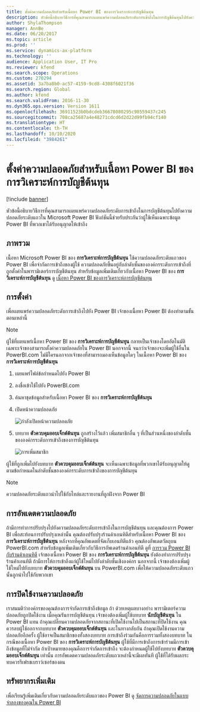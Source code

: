 ```yaml
---
title: ตั้งค่าความปลอดภัยสำหรับเนื้อหา Power BI ของการวิเคราะห์การบัญชีต้นทุน
description: หัวข้อนี้อธิบายวิธีการที่คุณสามารถเผยแพร่ความปลอดภัยระดับการเข้าถึงในการบัญชีต้นทุนไปยังความปลอดภัยระดับแถวใน Microsoft Power BI ฟังก์ชันนี้ช่วยรับประกันว่าผู้ใช้เห็นเฉพาะข้อมูล Power BI ที่พวกเขาได้รับอนุญาตให้เข้าถึง
author: ShylaThompson
manager: AnnBe
ms.date: 06/20/2017
ms.topic: article
ms.prod: ''
ms.service: dynamics-ax-platform
ms.technology: ''
audience: Application User, IT Pro
ms.reviewer: kfend
ms.search.scope: Operations
ms.custom: 270294
ms.assetid: 3a7ba8b0-ac57-4159-9cd8-4308f6021f36
ms.search.region: Global
ms.author: kfend
ms.search.validFrom: 2016-11-30
ms.dyn365.ops.version: Version 1611
ms.openlocfilehash: 36911523b0bdcdeb36678080295c98559437c245
ms.sourcegitcommit: 708ca25687a4e48271cdcd6d2d22d99fb94cf140
ms.translationtype: HT
ms.contentlocale: th-TH
ms.lasthandoff: 10/10/2020
ms.locfileid: "3984261"
---
```

# <a name="set-up-security-for-the-cost-accounting-analysis-power-bi-content"></a>ตั้งค่าความปลอดภัยสำหรับเนื้อหา Power BI ของการวิเคราะห์การบัญชีต้นทุน

[!include [banner](../includes/banner.md)]

หัวข้อนี้อธิบายวิธีการที่คุณสามารถเผยแพร่ความปลอดภัยระดับการเข้าถึงในการบัญชีต้นทุนไปยังความปลอดภัยระดับแถวใน Microsoft Power BI ฟังก์ชันนี้ช่วยรับประกันว่าผู้ใช้เห็นเฉพาะข้อมูล Power BI ที่พวกเขาได้รับอนุญาตให้เข้าถึง

## <a name="overview"></a>ภาพรวม

เนื้อหา Microsoft Power BI ของ **การวิเคราะห์การบัญชีต้นทุน** ใช้ความปลอดภัยระดับแถวของ Power BI เพื่อจำกัดการเข้าถึงของผู้ใช้ ความปลอดภัยขึ้นอยู่กับลำดับชั้นขององค์กรระดับการเข้าถึงที่ถูกตั้งค่าในพารามิเตอร์การบัญชีต้นทุน สำหรับข้อมูลเพิ่มเติมเกี่ยวกับเนื้อหา Power BI ของ **การวิเคราะห์การบัญชีต้นทุน** ดู [เนื้อหา Power BI ของการวิเคราะห์การบัญชีต้นทุน](cost-accounting-analysis-content-pack.md)

## <a name="setup"></a>การตั้งค่า
เพื่อเผยแพร่ความปลอดภัยระดับการเข้าถึงไปยัง Power BI เจ้าของเนื้อหา Power BI ต้องทำตามขั้นตอนเหล่านี้

> [!NOTE]
> ผู้ใช้ที่เผยแพร่เนื้อหา Power BI ของ **การวิเคราะห์การบัญชีต้นทุน** กลายเป็นเจ้าของโดยอัตโนมัติ เฉพาะเจ้าของสามารถตั้งค่าความปลอดภัยใน Power BI นอกจากนี้ จนกว่าเจ้าของจะเพิ่มผู้ใช้อื่นใน PowerBI.com ไม่มีใครนอกจากเจ้าของที่สามารถมองเห็นข้อมูลใดๆ ในเนื้อหา Power BI ของ **การวิเคราะห์การบัญชีต้นทุน**

1. เผยแพร่ไฟล์ข้อกำหนดไปยัง Power BI
2. ลงชื่อเข้าใช้ไปยัง PowerBI.com
3. ค้นหาชุดข้อมูลสำหรับเนื้อหา Power BI ของ **การวิเคราะห์การบัญชีต้นทุน**
4. เปิดหน้าความปลอดภัย

    ![กำลังเปิดหน้าความปลอดภัย](./media/CA-picture-1.png)

5. บทบาท **ตัวควบคุมออบเจ็กต์ต้นทุน** ถูกสร้างไว้แล้ว เพิ่มสมาชิกอื่น ๆ ที่เป็นส่วนหนึ่งของลำดับชั้นขององค์กรระดับการเข้าถึงของการบัญชีต้นทุน

    ![การเพิ่มสมาชิก](./media/CA-picture-2.png)

ผู้ใช้ที่ถูกเพิ่มไปยังบทบาท **ตัวควบคุมออบเจ็กต์ต้นทุน** จะเห็นเฉพาะข้อมูลที่พวกเขาได้รับอนุญาตให้ดู ตามข้อกำหนดในลำดับชั้นขององค์กรระดับการเข้าถึงของการบัญชีต้นทุน

> [!NOTE]
> ความปลอดภัยระดับแถวนำไปใช้กับไทล์และรายงานที่ถูกฝังจาก Power BI

## <a name="updating-security"></a>การอัพเดตความปลอดภัย
ถ้ามีการทำการปรับปรุงไปยังความปลอดภัยระดับการเข้าถึงในการบัญชีต้นทุน และคุณต้องการ Power BI เพื่อสะท้อนการปรับปรุงเหล่านั้น คุณต้องปรับปรุงร้านค้าเอนทิตีสำหรับเนื้อหา Power BI ของ **การวิเคราะห์การบัญชีต้นทุน** หลังจากที่คุณอัพเดตที่จัดเก็บเอนทิตีแล้ว คุณต้องอัพเดตวัตถุบน PowerBI.com สำหรับข้อมูลเพิ่มเติมเกี่ยวกับวิธีการอัพเดตร้านค้าเอนทิตี ดูที่ [การรวม Power BI กับร้านค้าเอนทิตี](power-bi-integration-entity-store.md#update-entity-store) เจ้าของเนื้อหา Power BI ของ **การวิเคราะห์การบัญชีต้นทุน** ยังต้องทำการปรับปรุงร้านค้าเอนทิตี ถ้ามีการให้การเข้าถึงแก่ผู้ใช้ใหม่ไปยังลำดับชั้นเชิงองค์กร นอกจากนี้ เจ้าของต้องเพิ่มผู้ใช้ใหม่ไปยังบทบาท **ตัวควบคุมออบเจ็กต์ต้นทุน** บน PowerBI.com เพื่อให้ความปลอดภัยระดับแถวนั้นถูกนำไปใช้กับพวกเขา

## <a name="disabling-security"></a>การปิดใช้งานความปลอดภัย
เราสมมติว่าองค์กรของคุณต้องการจำกัดการเข้าถึงข้อมูล ถ้า ด้วยเหตุผลบางอย่าง พารามิเตอร์ความปลอดภัยถูกปิดใช้งาน เมื่อคุณรันการบัญชีต้นทุน เจ้าของต้องเพิ่มผู้ใช้บทบาท **นักบัญชีต้นทุน** ใน Power BI แทน ถ้าคุณเปลี่ยนความปลอดภัยจากสถานะที่เปิดใช้งานไปเป็นสถานะที่ปิดใช้งาน คุณควรลบผู้ใช้ออกจากบทบาท **ตัวควบคุมออบเจ็กต์ต้นทุน** และในทางกลับกัน ถ้าคุณเปิดใช้งานความปลอดภัยอีกครั้ง ผู้ใช้อาจเป็นสมาชิกของทั้งสองบทบาท การเข้าถึงร่วมกันคือการรวมทั้งสองบทบาท ในกรณีของเนื้อหา Power BI ของ **การวิเคราะห์การบัญชีต้นทุน** ผู้ใช้ที่มีการเข้าถึงการเข้าร่วมมีการเข้าถึงข้อมูลที่ไม่จำกัด ถ้าเป้าหมายของคุณคือการจำกัดการเข้าถึง จะต้องกำหนดผู้ใช้ไปยังบทบาท **ตัวควบคุมออบเจ็กต์ต้นทุน** เท่านั้น การอัพเดตความปลอดภัยระดับแถวเหล่านี้จะมีผลทันที ผู้ใช้ที่ได้รับผลกระทบควรรีเฟรชเบราว์เซอร์ของตน

## <a name="additional-resources"></a>ทรัพยากรเพิ่มเติม
เพื่อเรียนรู้เพิ่มเติมเกี่ยวกับความปลอดภัยระดับแถวของ Power BI ดู [จัดการความปลอดภัยในแบบจำลองของคุณใน Power BI](https://powerbi.microsoft.com/documentation/powerbi-admin-rls/#manage-security-on-your-model)
